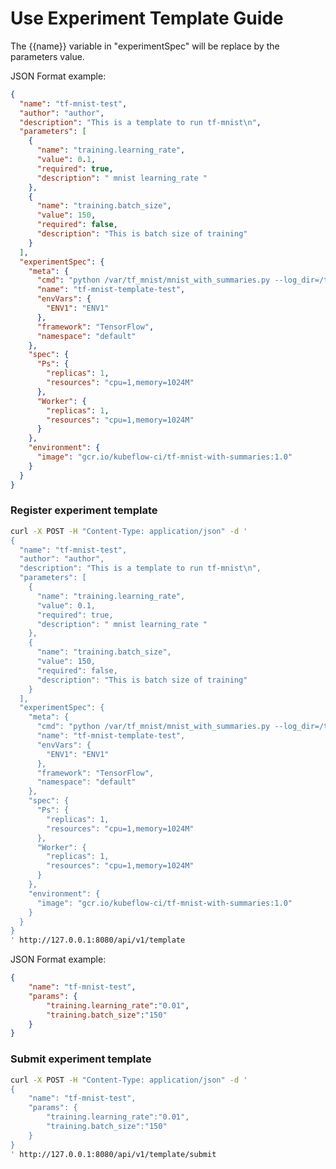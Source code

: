 <!--
Licensed to the Apache Software Foundation (ASF) under one
or more contributor license agreements.  See the NOTICE file
distributed with this work for additional information
regarding copyright ownership.  The ASF licenses this file
to you under the Apache License, Version 2.0 (the
"License"); you may not use this file except in compliance
with the License.  You may obtain a copy of the License at

  http://www.apache.org/licenses/LICENSE-2.0

Unless required by applicable law or agreed to in writing,
software distributed under the License is distributed on an
"AS IS" BASIS, WITHOUT WARRANTIES OR CONDITIONS OF ANY
KIND, either express or implied.  See the License for the
specific language governing permissions and limitations
under the License.
-->

# Use Experiment Template Guide

The {{name}} variable in "experimentSpec" will be replace by the parameters value.

JSON Format example:
```json
{
  "name": "tf-mnist-test",
  "author": "author",
  "description": "This is a template to run tf-mnist\n",
  "parameters": [
    {
      "name": "training.learning_rate",
      "value": 0.1,
      "required": true,
      "description": " mnist learning_rate "
    },
    {
      "name": "training.batch_size",
      "value": 150,
      "required": false,
      "description": "This is batch size of training"
    }
  ],
  "experimentSpec": {
    "meta": {
      "cmd": "python /var/tf_mnist/mnist_with_summaries.py --log_dir=/train/log --learning_rate={{training.learning_rate}} --batch_size={{training.batch_size}}",
      "name": "tf-mnist-template-test",
      "envVars": {
        "ENV1": "ENV1"
      },
      "framework": "TensorFlow",
      "namespace": "default"
    },
    "spec": {
      "Ps": {
        "replicas": 1,
        "resources": "cpu=1,memory=1024M"
      },
      "Worker": {
        "replicas": 1,
        "resources": "cpu=1,memory=1024M"
      }
    },
    "environment": {
      "image": "gcr.io/kubeflow-ci/tf-mnist-with-summaries:1.0"
    }
  }
}
```

### Register experiment template
```sh
curl -X POST -H "Content-Type: application/json" -d '
{
  "name": "tf-mnist-test",
  "author": "author",
  "description": "This is a template to run tf-mnist\n",
  "parameters": [
    {
      "name": "training.learning_rate",
      "value": 0.1,
      "required": true,
      "description": " mnist learning_rate "
    },
    {
      "name": "training.batch_size",
      "value": 150,
      "required": false,
      "description": "This is batch size of training"
    }
  ],
  "experimentSpec": {
    "meta": {
      "cmd": "python /var/tf_mnist/mnist_with_summaries.py --log_dir=/train/log --learning_rate={{training.learning_rate}} --batch_size={{training.batch_size}}",
      "name": "tf-mnist-template-test",
      "envVars": {
        "ENV1": "ENV1"
      },
      "framework": "TensorFlow",
      "namespace": "default"
    },
    "spec": {
      "Ps": {
        "replicas": 1,
        "resources": "cpu=1,memory=1024M"
      },
      "Worker": {
        "replicas": 1,
        "resources": "cpu=1,memory=1024M"
      }
    },
    "environment": {
      "image": "gcr.io/kubeflow-ci/tf-mnist-with-summaries:1.0"
    }
  }
}
' http://127.0.0.1:8080/api/v1/template
```

JSON Format example:
```json
{
    "name": "tf-mnist-test", 
    "params": {
        "training.learning_rate":"0.01", 
        "training.batch_size":"150"
    }
}
```

### Submit experiment template
```sh
curl -X POST -H "Content-Type: application/json" -d '
{
    "name": "tf-mnist-test", 
    "params": {
        "training.learning_rate":"0.01", 
        "training.batch_size":"150"
    }
}
' http://127.0.0.1:8080/api/v1/template/submit
```
